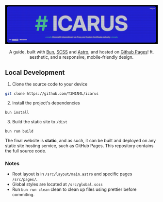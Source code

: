<a href="https://t3rm1n4l.dev">
  <img src="./public/preview.png" alt="Aesthetically pleasing preview">
</a>

<p align="center">
A guide, built with <a href="https://bun.sh/">Bun</a>, <a href="https://tailwindcss.com/">SCSS</a> and <a href="https://astro.build/">Astro</a>, and hosted on <a href="https://pages.github.com/">Github Pages</a>! ft. aesthetic, and a responsive, mobile-friendly design.
</p>

## Local Development

1. Clone the source code to your device

```sh
git clone https://github.com/T3M1N4L/icarus
```

2. Install the project's dependencies

```sh
bun install
```

3. Build the static site to `/dist`

```sh
bun run build
```

The final website is **static**, and as such, it can be built and deployed on any static site hosting service, such as GitHub Pages. This repository contains the full source code.

### Notes

- Root layout is in `/src/layout/main.astro` and specific pages `/src/pages/`.
- Global styles are located at `/src/global.scss`
- Run `bun run clean` clean to clean up files using prettier before commiting.
